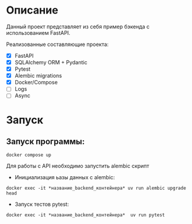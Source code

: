 # Описание

Данный проект представляет из себя пример бэкенда с использованием FastAPI.

Реализованные составляющие проекта:
- [x] FastAPI
- [x] SQLAlchemy ORM + Pydantic
- [x] Pytest
- [x] Alembic migrations
- [x] Docker/Compose
- [ ] Logs
- [ ] Async

# Запуск

## Запуск программы:
```
docker compose up
``` 

Для работы с API необходимо запустить alembic скрипт

- Инициализация ьазы данных с alembic:
```
docker exec -it *название_backend_контейнера* uv run alembic upgrade head 
```

- Запуск тестов pytest:
```
docker exec -it *название_backend_контейнера*  uv run pytest
```
